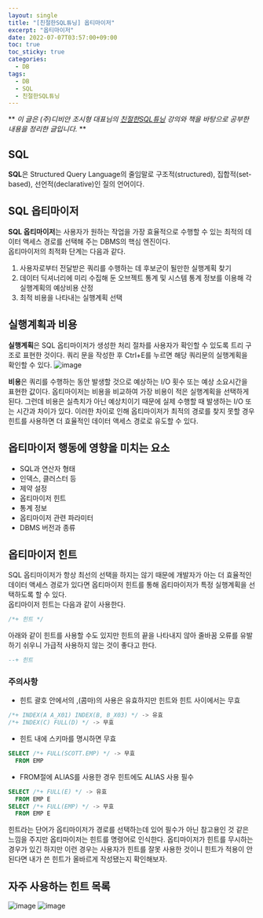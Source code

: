 ```yaml
---
layout: single
title: "[친절한SQL튜닝] 옵티마이저"
excerpt: "옵티마이저"
date: 2022-07-07T03:57:00+09:00
toc: true
toc_sticky: true
categories:
  - DB 
tags:
  - DB
  - SQL
  - 친절한SQL튜닝
---
```

** 
*이 글은 (주)디비안 조시형 대표님의 [친절한SQL튜닝](http://www.kyobobook.co.kr/product/detailViewKor.laf?ejkGb=KOR&mallGb=KOR&barcode=9791196395704) 강의와 책을 바탕으로 공부한 내용을 정리한 글입니다.*
**

## SQL
**SQL**은 Structured Query Language의 줄임말로 구조적(structured), 집합적(set-based), 선언적(declarative)인 질의 언어이다.

## SQL 옵티마이저
**SQL 옵티마이저**는 사용자가 원하는 작업을 가장 효율적으로 수행할 수 있는 최적의 데이터 액세스 경로를 선택해 주는 DBMS의 핵심 엔진이다.<br>
옵티마이저의 최적화 단계는 다음과 같다.<br>
1. 사용자로부터 전달받은 쿼리를 수행하는 데 후보군이 될만한 실행계획 찾기
2. 데이터 딕셔너리에 미리 수집해 둔 오브젝트 통계 및 시스템 통계 정보를 이용해 각 실행계획의 예상비용 산정
3. 최적 비용을 나타내는 실행계획 선택

## 실행계획과 비용
**실행계획**은 SQL 옵티마이저가 생성한 처리 절차를 사용자가 확인할 수 있도록 트리 구조로 표현한 것이다. 쿼리 문을 작성한 후 Ctrl+E를 누르면 해당 쿼리문의 실행계획을 확인할 수 있다.
![image](https://user-images.githubusercontent.com/60471550/177612488-61a30889-547a-4922-9a21-164008f04d7e.png)

**비용**은 쿼리를 수행하는 동안 발생할 것으로 예상하는 I/O 횟수 또는 예상 소요시간을 표현한 값이다. 옵티마이저는 비용을 비교하여 가장 비용이 적은 실행계획을 선택하게 된다. 그런데 비용은 실측치가 아닌 예상치이기 때문에 실제 수행할 때 발생하는 I/O 또는 시간과 차이가 있다. 이러한 차이로 인해 옵티마이저가 최적의 경로를 찾지 못할 경우 힌트를 사용하면 더 효율적인 데이터 액세스 경로로 유도할 수 있다.

## 옵티마이저 행동에 영향을 미치는 요소
- SQL과 연산자 형태
- 인덱스, 클러스터 등
- 제약 설정
- 옵티마이저 힌트
- 통계 정보
- 옵티마이저 관련 파라미터
- DBMS 버전과 종류

## 옵티마이저 힌트
SQL 옵티마이저가 항상 최선의 선택을 하지는 않기 때문에 개발자가 아는 더 효율적인 데이터 액세스 경로가 있다면 옵티마이저 힌트를 통해 옵티마이저가 특정 실행계획을 선택하도록 할 수 있다.<br> 옵티마이저 힌트는 다음과 같이 사용한다.
```sql
/*+ 힌트 */ 
```
아래와 같이 힌트를 사용할 수도 있지만 힌트의 끝을 나타내지 않아 줄바꿈 오류를 유발하기 쉬우니 가급적 사용하지 않는 것이 좋다고 한다.
```sql
--+ 힌트
```
### 주의사항
- 힌트 괄호 안에서의 ,(콤마)의 사용은 유효하지만 힌트와 힌트 사이에서는 무효
```sql
/*+ INDEX(A A_X01) INDEX(B, B_X03) */ -> 유효
/*+ INDEX(C) FULL(D) */ -> 무효
```
- 힌트 내에 스키마를 명시하면 무효
```sql
SELECT /*+ FULL(SCOTT.EMP) */ -> 무효
  FROM EMP
```
- FROM절에 ALIAS를 사용한 경우 힌트에도 ALIAS 사용 필수
```sql
SELECT /*+ FULL(E) */ -> 유효
  FROM EMP E
SELECT /*+ FULL(EMP) */ -> 무효
  FROM EMP E
```

힌트라는 단어가 옵티마이저가 경로를 선택하는데 있어 필수가 아닌 참고용인 것 같은 느낌을 주지만 옵티마이저는 힌트를 명령어로 인식한다. 옵티마이저가 힌트를 무시하는 경우가 있긴 하지만 이런 경우는 사용자가 힌트를 잘못 사용한 것이니 힌트가 적용이 안된다면 내가 쓴 힌트가 올바르게 작성됐는지 확인해보자.

## 자주 사용하는 힌트 목록
![image](https://user-images.githubusercontent.com/60471550/177622341-a5b24270-7a59-4ddc-bfa9-b9ad484cae1b.png)
![image](https://user-images.githubusercontent.com/60471550/177622371-58ef3495-b7c9-4b72-8a52-5942aaabd93c.png)